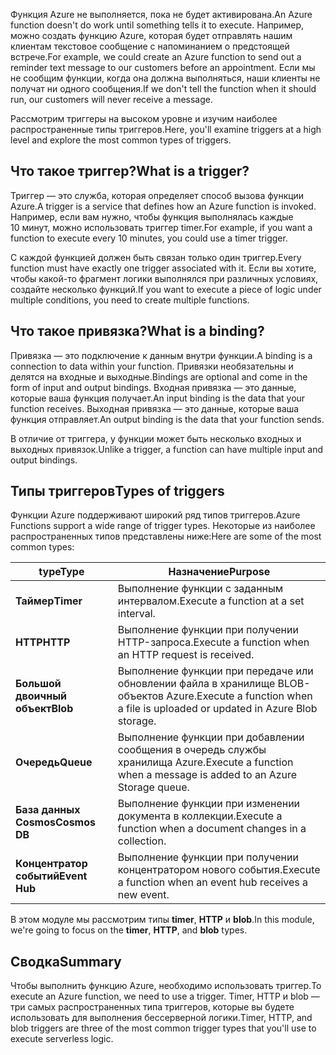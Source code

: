 <span data-ttu-id="27477-101">Функция Azure не выполняется, пока не будет активирована.</span><span class="sxs-lookup"><span data-stu-id="27477-101">An Azure function doesn't do work until something tells it to execute.</span></span> <span data-ttu-id="27477-102">Например, можно создать функцию Azure, которая будет отправлять нашим клиентам текстовое сообщение с напоминанием о предстоящей встрече.</span><span class="sxs-lookup"><span data-stu-id="27477-102">For example, we could create an Azure function to send out a reminder text message to our customers before an appointment.</span></span> <span data-ttu-id="27477-103">Если мы не сообщим функции, когда она должна выполняться, наши клиенты не получат ни одного сообщения.</span><span class="sxs-lookup"><span data-stu-id="27477-103">If we don't tell the function when it should run, our customers will never receive a message.</span></span> 

<span data-ttu-id="27477-104">Рассмотрим триггеры на высоком уровне и изучим наиболее распространенные типы триггеров.</span><span class="sxs-lookup"><span data-stu-id="27477-104">Here, you'll examine triggers at a high level and explore the most common types of triggers.</span></span>

## <a name="what-is-a-trigger"></a><span data-ttu-id="27477-105">Что такое триггер?</span><span class="sxs-lookup"><span data-stu-id="27477-105">What is a trigger?</span></span>

<span data-ttu-id="27477-106">Триггер — это служба, которая определяет способ вызова функции Azure.</span><span class="sxs-lookup"><span data-stu-id="27477-106">A trigger is a service that defines how an Azure function is invoked.</span></span> <span data-ttu-id="27477-107">Например, если вам нужно, чтобы функция выполнялась каждые 10 минут, можно использовать триггер timer.</span><span class="sxs-lookup"><span data-stu-id="27477-107">For example, if you want a function to execute every 10 minutes, you could use a timer trigger.</span></span>

<span data-ttu-id="27477-108">С каждой функцией должен быть связан только один триггер.</span><span class="sxs-lookup"><span data-stu-id="27477-108">Every function must have exactly one trigger associated with it.</span></span> <span data-ttu-id="27477-109">Если вы хотите, чтобы какой-то фрагмент логики выполнялся при различных условиях, создайте несколько функций.</span><span class="sxs-lookup"><span data-stu-id="27477-109">If you want to execute a piece of logic under multiple conditions, you need to create multiple functions.</span></span>

## <a name="what-is-a-binding"></a><span data-ttu-id="27477-110">Что такое привязка?</span><span class="sxs-lookup"><span data-stu-id="27477-110">What is a binding?</span></span>

<span data-ttu-id="27477-111">Привязка — это подключение к данным внутри функции.</span><span class="sxs-lookup"><span data-stu-id="27477-111">A binding is a connection to data within your function.</span></span> <span data-ttu-id="27477-112">Привязки необязательны и делятся на входные и выходные.</span><span class="sxs-lookup"><span data-stu-id="27477-112">Bindings are optional and come in the form of input and output bindings.</span></span> <span data-ttu-id="27477-113">Входная привязка — это данные, которые ваша функция получает.</span><span class="sxs-lookup"><span data-stu-id="27477-113">An input binding is the data that your function receives.</span></span> <span data-ttu-id="27477-114">Выходная привязка — это данные, которые ваша функция отправляет.</span><span class="sxs-lookup"><span data-stu-id="27477-114">An output binding is the data that your function sends.</span></span>

<span data-ttu-id="27477-115">В отличие от триггера, у функции может быть несколько входных и выходных привязок.</span><span class="sxs-lookup"><span data-stu-id="27477-115">Unlike a trigger, a function can have multiple input and output bindings.</span></span>

## <a name="types-of-triggers"></a><span data-ttu-id="27477-116">Типы триггеров</span><span class="sxs-lookup"><span data-stu-id="27477-116">Types of triggers</span></span>

<span data-ttu-id="27477-117">Функции Azure поддерживают широкий ряд типов триггеров.</span><span class="sxs-lookup"><span data-stu-id="27477-117">Azure Functions support a wide range of trigger types.</span></span> <span data-ttu-id="27477-118">Некоторые из наиболее распространенных типов представлены ниже:</span><span class="sxs-lookup"><span data-stu-id="27477-118">Here are some of the most common types:</span></span>

| <span data-ttu-id="27477-119">type</span><span class="sxs-lookup"><span data-stu-id="27477-119">Type</span></span> | <span data-ttu-id="27477-120">Назначение</span><span class="sxs-lookup"><span data-stu-id="27477-120">Purpose</span></span> | 
| --- | --- | 
| <span data-ttu-id="27477-121">**Таймер**</span><span class="sxs-lookup"><span data-stu-id="27477-121">**Timer**</span></span> | <span data-ttu-id="27477-122">Выполнение функции с заданным интервалом.</span><span class="sxs-lookup"><span data-stu-id="27477-122">Execute a function at a set interval.</span></span> | 
| <span data-ttu-id="27477-123">**HTTP**</span><span class="sxs-lookup"><span data-stu-id="27477-123">**HTTP**</span></span> | <span data-ttu-id="27477-124">Выполнение функции при получении HTTP-запроса.</span><span class="sxs-lookup"><span data-stu-id="27477-124">Execute a function when an HTTP request is received.</span></span> |  
| <span data-ttu-id="27477-125">**Большой двоичный объект**</span><span class="sxs-lookup"><span data-stu-id="27477-125">**Blob**</span></span> | <span data-ttu-id="27477-126">Выполнение функции при передаче или обновлении файла в хранилище BLOB-объектов Azure.</span><span class="sxs-lookup"><span data-stu-id="27477-126">Execute a function when a file is uploaded or updated in Azure Blob storage.</span></span> | 
| <span data-ttu-id="27477-127">**Очередь**</span><span class="sxs-lookup"><span data-stu-id="27477-127">**Queue**</span></span> | <span data-ttu-id="27477-128">Выполнение функции при добавлении сообщения в очередь службы хранилища Azure.</span><span class="sxs-lookup"><span data-stu-id="27477-128">Execute a function when a message is added to an Azure Storage queue.</span></span> | 
| <span data-ttu-id="27477-129">**База данных Cosmos**</span><span class="sxs-lookup"><span data-stu-id="27477-129">**Cosmos DB**</span></span> | <span data-ttu-id="27477-130">Выполнение функции при изменении документа в коллекции.</span><span class="sxs-lookup"><span data-stu-id="27477-130">Execute a function when a document changes in a collection.</span></span> | 
| <span data-ttu-id="27477-131">**Концентратор событий**</span><span class="sxs-lookup"><span data-stu-id="27477-131">**Event Hub**</span></span> | <span data-ttu-id="27477-132">Выполнение функции при получении концентратором нового события.</span><span class="sxs-lookup"><span data-stu-id="27477-132">Execute a function when an event hub receives a new event.</span></span> | 

<span data-ttu-id="27477-133">В этом модуле мы рассмотрим типы **timer**, **HTTP** и **blob**.</span><span class="sxs-lookup"><span data-stu-id="27477-133">In this module, we're going to focus on the **timer**, **HTTP**, and **blob** types.</span></span>

## <a name="summary"></a><span data-ttu-id="27477-134">Сводка</span><span class="sxs-lookup"><span data-stu-id="27477-134">Summary</span></span>

<span data-ttu-id="27477-135">Чтобы выполнить функцию Azure, необходимо использовать триггер.</span><span class="sxs-lookup"><span data-stu-id="27477-135">To execute an Azure function, we need to use a trigger.</span></span> <span data-ttu-id="27477-136">Timer, HTTP и blob — три самых распространенных типа триггеров, которые вы будете использовать для выполнения бессерверной логики.</span><span class="sxs-lookup"><span data-stu-id="27477-136">Timer, HTTP, and blob triggers are three of the most common trigger types that you'll use to execute serverless logic.</span></span>

